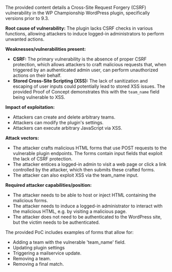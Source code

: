 The provided content details a Cross-Site Request Forgery (CSRF) vulnerability in the WP Championship WordPress plugin, specifically versions prior to 9.3.

**Root cause of vulnerability:** The plugin lacks CSRF checks in various functions, allowing attackers to induce logged-in administrators to perform unwanted actions.

**Weaknesses/vulnerabilities present:**
*   **CSRF:** The primary vulnerability is the absence of proper CSRF protection, which allows attackers to craft malicious requests that, when triggered by an authenticated admin user, can perform unauthorized actions on their behalf.
*   **Stored Cross-Site Scripting (XSS):**  The lack of sanitization and escaping of user inputs could potentially lead to stored XSS issues. The provided Proof of Concept demonstrates this with the `team_name` field being vulnerable to XSS.

**Impact of exploitation:**
*   Attackers can create and delete arbitrary teams.
*   Attackers can modify the plugin's settings.
*   Attackers can execute arbitrary JavaScript via XSS.

**Attack vectors:**
*   The attacker crafts malicious HTML forms that use POST requests to the vulnerable plugin endpoints. The forms contain input fields that exploit the lack of CSRF protection.
*   The attacker entices a logged-in admin to visit a web page or click a link controlled by the attacker, which then submits these crafted forms.
*   The attacker can also exploit XSS via the team_name input.

**Required attacker capabilities/position:**
*   The attacker needs to be able to host or inject HTML containing the malicious forms.
*   The attacker needs to induce a logged-in administrator to interact with the malicious HTML, e.g. by visiting a malicious page.
*   The attacker does not need to be authenticated to the WordPress site, but the victim needs to be authenticated.

The provided PoC includes examples of forms that allow for:
*   Adding a team with the vulnerable 'team_name' field.
*   Updating plugin settings
*   Triggering a mailservice update.
*   Removing a team.
*   Removing a final match.